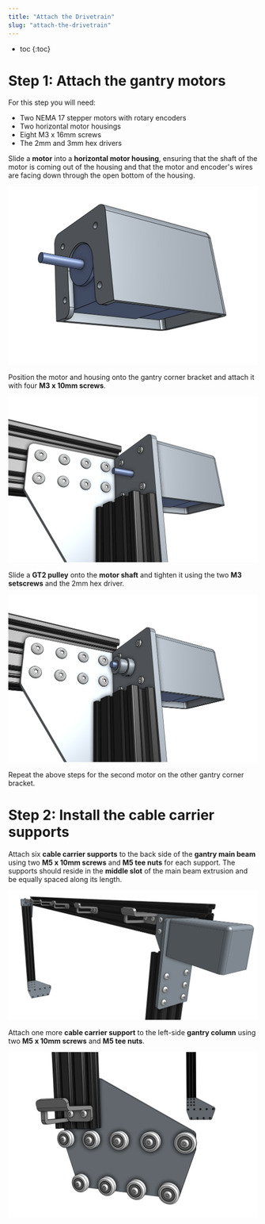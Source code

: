 ```yaml
---
title: "Attach the Drivetrain"
slug: "attach-the-drivetrain"
---
```


* toc
{:toc}

# Step 1: Attach the gantry motors
For this step you will need:
* Two NEMA 17 stepper motors with rotary encoders
* Two horizontal motor housings
* Eight M3 x 16mm screws
* The 2mm and 3mm hex drivers

Slide a **motor** into a **horizontal motor housing**, ensuring that the shaft of the motor is coming out of the housing and that the motor and encoder's wires are facing down through the open bottom of the housing.

![Screen Shot 2016-11-26 at 2.11.26 PM.png](Screen_Shot_2016-11-26_at_2.11.26_PM.png)

Position the motor and housing onto the gantry corner bracket and attach it with four **M3 x 10mm screws**.

![Screen Shot 2016-11-26 at 2.11.47 PM.png](Screen_Shot_2016-11-26_at_2.11.47_PM.png)

Slide a **GT2 pulley** onto the **motor shaft** and tighten it using the two **M3 setscrews** and the 2mm hex driver.

![Screen Shot 2016-11-26 at 2.12.00 PM.png](Screen_Shot_2016-11-26_at_2.12.00_PM.png)

Repeat the above steps for the second motor on the other gantry corner bracket.

# Step 2: Install the cable carrier supports
Attach six **cable carrier supports** to the back side of the **gantry main beam** using two **M5 x 10mm screws** and **M5 tee nuts** for each support. The supports should reside in the **middle slot** of the main beam extrusion and be equally spaced along its length.

![gantry_cable_carrier_supports.png](gantry_cable_carrier_supports.png)

Attach one more **cable carrier support** to the left-side **gantry column** using two **M5 x 10mm screws** and **M5 tee nuts**.

![Screen Shot 2016-11-26 at 2.25.56 PM.png](Screen_Shot_2016-11-26_at_2.25.56_PM.png)

